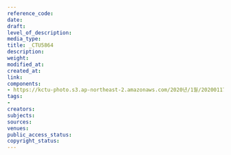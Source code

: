 ```yaml
---
reference_code: 
date: 
draft: 
level_of_description: 
media_type: 
title: _CTU5864
description: 
weight: 
modified_at: 
created_at: 
link: 
components:
- https://kctu-photo.s3.ap-northeast-2.amazonaws.com/2020년/1월/20200117_경마기수+문중원+열사+문재해결+촉구+오체투지+1일차/_CTU5864.jpg
tags:
- 
creators: 
subjects: 
sources: 
venues: 
public_access_status: 
copyright_status: 
---
```

